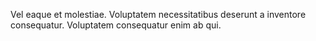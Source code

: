 Vel eaque et molestiae.
Voluptatem necessitatibus deserunt a inventore consequatur.
Voluptatem consequatur enim ab qui.